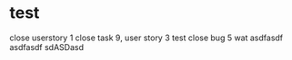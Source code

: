 # test 
close userstory 1
close task 9, user story 3
test
close bug 5
wat
asdfasdf
asdfasdf
sdASDasd
